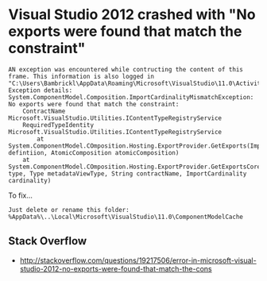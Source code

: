 ﻿# Visual Studio 2012 crashed with "No exports were found that match the constraint"

    AN exception was encountered while contructing the content of this frame. This information is also logged in "C:\Users\Bambrickl\AppData\Roaming\Microsoft\VisualStudio\11.0\ActivityLog.xml
    Exception details:
    System.ComponentModel.Composition.ImportCardinalityMismatchException: No exports were found that match the constraint:
        ContractName	Microsoft.VisualStudio.Utilities.IContentTypeRegistryService
        RequiredTypeIdentity	Microsoft.VisualStudio.Utilities.IContentTypeRegistryService
            at System.ComponentModel.COmposition.Hosting.ExportProvider.GetExports(ImportDefinition defintiion, AtomicComposition atomicComposition)
        at System.ComponentModel.COmposition.Hosting.ExportProvider.GetExportsCore(Type type, Type metadataViewType, String contractName, ImportCardinality cardinality)


To fix...

    Just delete or rename this folder:
    %AppData%\..\Local\Microsoft\VisualStudio\11.0\ComponentModelCache


## Stack Overflow

 * <http://stackoverflow.com/questions/19217506/error-in-microsoft-visual-studio-2012-no-exports-were-found-that-match-the-cons>